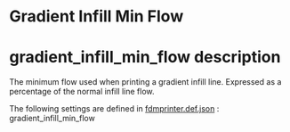 # Gradient Infill Min Flow


# gradient_infill_min_flow description
The minimum flow used when printing a gradient infill line. Expressed as a percentage of the normal infill line flow.

The following settings are defined in [fdmprinter.def.json](https://github.com/smartavionics/Cura/blob/mb-master/resources/definitions/fdmprinter.def.json) : gradient_infill_min_flow
